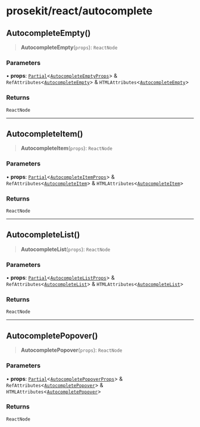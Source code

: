 # prosekit/react/autocomplete

<a id="AutocompleteEmpty" name="AutocompleteEmpty"></a>

## AutocompleteEmpty()

> **AutocompleteEmpty**(`props`): `ReactNode`

### Parameters

• **props**: [`Partial`](https://www.typescriptlang.org/docs/handbook/utility-types.html#partialtype)\<[`AutocompleteEmptyProps`](../web/autocomplete.md#AutocompleteEmptyProps)\> & `RefAttributes`\<[`AutocompleteEmpty`](../lit/autocomplete.md#AutocompleteEmpty)\> & `HTMLAttributes`\<[`AutocompleteEmpty`](../lit/autocomplete.md#AutocompleteEmpty)\>

### Returns

`ReactNode`

***

<a id="AutocompleteItem" name="AutocompleteItem"></a>

## AutocompleteItem()

> **AutocompleteItem**(`props`): `ReactNode`

### Parameters

• **props**: [`Partial`](https://www.typescriptlang.org/docs/handbook/utility-types.html#partialtype)\<[`AutocompleteItemProps`](../web/autocomplete.md#AutocompleteItemProps)\> & `RefAttributes`\<[`AutocompleteItem`](../lit/autocomplete.md#AutocompleteItem)\> & `HTMLAttributes`\<[`AutocompleteItem`](../lit/autocomplete.md#AutocompleteItem)\>

### Returns

`ReactNode`

***

<a id="AutocompleteList" name="AutocompleteList"></a>

## AutocompleteList()

> **AutocompleteList**(`props`): `ReactNode`

### Parameters

• **props**: [`Partial`](https://www.typescriptlang.org/docs/handbook/utility-types.html#partialtype)\<[`AutocompleteListProps`](../web/autocomplete.md#AutocompleteListProps)\> & `RefAttributes`\<[`AutocompleteList`](../lit/autocomplete.md#AutocompleteList)\> & `HTMLAttributes`\<[`AutocompleteList`](../lit/autocomplete.md#AutocompleteList)\>

### Returns

`ReactNode`

***

<a id="AutocompletePopover" name="AutocompletePopover"></a>

## AutocompletePopover()

> **AutocompletePopover**(`props`): `ReactNode`

### Parameters

• **props**: [`Partial`](https://www.typescriptlang.org/docs/handbook/utility-types.html#partialtype)\<[`AutocompletePopoverProps`](../web/autocomplete.md#AutocompletePopoverProps)\> & `RefAttributes`\<[`AutocompletePopover`](../lit/autocomplete.md#AutocompletePopover)\> & `HTMLAttributes`\<[`AutocompletePopover`](../lit/autocomplete.md#AutocompletePopover)\>

### Returns

`ReactNode`
